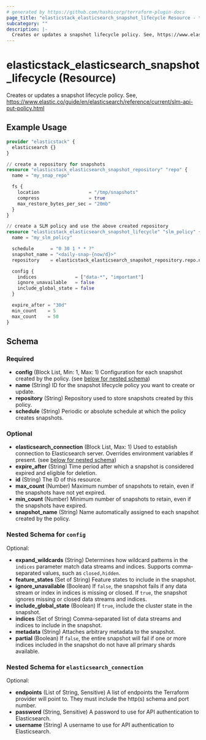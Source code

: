```yaml
---
# generated by https://github.com/hashicorp/terraform-plugin-docs
page_title: "elasticstack_elasticsearch_snapshot_lifecycle Resource - terraform-provider-elasticstack"
subcategory: ""
description: |-
  Creates or updates a snapshot lifecycle policy. See, https://www.elastic.co/guide/en/elasticsearch/reference/current/slm-api-put-policy.html
---
```


# elasticstack_elasticsearch_snapshot_lifecycle (Resource)

Creates or updates a snapshot lifecycle policy. See, https://www.elastic.co/guide/en/elasticsearch/reference/current/slm-api-put-policy.html

## Example Usage

```terraform
provider "elasticstack" {
  elasticsearch {}
}

// create a repository for snapshots
resource "elasticstack_elasticsearch_snapshot_repository" "repo" {
  name = "my_snap_repo"

  fs {
    location                  = "/tmp/snapshots"
    compress                  = true
    max_restore_bytes_per_sec = "20mb"
  }
}

// create a SLM policy and use the above created repository
resource "elasticstack_elasticsearch_snapshot_lifecycle" "slm_policy" {
  name = "my_slm_policy"

  schedule      = "0 30 1 * * ?"
  snapshot_name = "<daily-snap-{now/d}>"
  repository    = elasticstack_elasticsearch_snapshot_repository.repo.name

  config {
    indices              = ["data-*", "important"]
    ignore_unavailable   = false
    include_global_state = false
  }

  expire_after = "30d"
  min_count    = 5
  max_count    = 50
}
```

<!-- schema generated by tfplugindocs -->
## Schema

### Required

- **config** (Block List, Min: 1, Max: 1) Configuration for each snapshot created by the policy. (see [below for nested schema](#nestedblock--config))
- **name** (String) ID for the snapshot lifecycle policy you want to create or update.
- **repository** (String) Repository used to store snapshots created by this policy.
- **schedule** (String) Periodic or absolute schedule at which the policy creates snapshots.

### Optional

- **elasticsearch_connection** (Block List, Max: 1) Used to establish connection to Elasticsearch server. Overrides environment variables if present. (see [below for nested schema](#nestedblock--elasticsearch_connection))
- **expire_after** (String) Time period after which a snapshot is considered expired and eligible for deletion.
- **id** (String) The ID of this resource.
- **max_count** (Number) Maximum number of snapshots to retain, even if the snapshots have not yet expired.
- **min_count** (Number) Minimum number of snapshots to retain, even if the snapshots have expired.
- **snapshot_name** (String) Name automatically assigned to each snapshot created by the policy.

<a id="nestedblock--config"></a>
### Nested Schema for `config`

Optional:

- **expand_wildcards** (String) Determines how wildcard patterns in the `indices` parameter match data streams and indices. Supports comma-separated values, such as `closed,hidden`.
- **feature_states** (Set of String) Feature states to include in the snapshot.
- **ignore_unavailable** (Boolean) If `false`, the snapshot fails if any data stream or index in indices is missing or closed. If `true`, the snapshot ignores missing or closed data streams and indices.
- **include_global_state** (Boolean) If `true`, include the cluster state in the snapshot.
- **indices** (Set of String) Comma-separated list of data streams and indices to include in the snapshot.
- **metadata** (String) Attaches arbitrary metadata to the snapshot.
- **partial** (Boolean) If `false`, the entire snapshot will fail if one or more indices included in the snapshot do not have all primary shards available.


<a id="nestedblock--elasticsearch_connection"></a>
### Nested Schema for `elasticsearch_connection`

Optional:

- **endpoints** (List of String, Sensitive) A list of endpoints the Terraform provider will point to. They must include the http(s) schema and port number.
- **password** (String, Sensitive) A password to use for API authentication to Elasticsearch.
- **username** (String) A username to use for API authentication to Elasticsearch.


